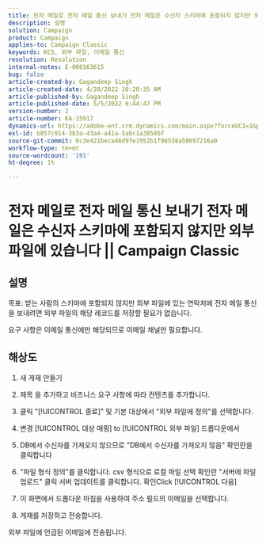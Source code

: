 ```yaml
---
title: 전자 메일로 전자 메일 통신 보내기 전자 메일은 수신자 스키마에 포함되지 않지만 외부 파일에 있습니다 || Campaign Classic
description: 설명
solution: Campaign
product: Campaign
applies-to: Campaign Classic
keywords: KCS, 외부 파일, 이메일 통신
resolution: Resolution
internal-notes: E-000163615
bug: false
article-created-by: Gagandeep Singh
article-created-date: 4/28/2022 10:20:35 AM
article-published-by: Gagandeep Singh
article-published-date: 5/5/2022 6:44:47 PM
version-number: 2
article-number: KA-15917
dynamics-url: https://adobe-ent.crm.dynamics.com/main.aspx?forceUCI=1&pagetype=entityrecord&etn=knowledgearticle&id=f3a22ad1-dcc6-ec11-a7b6-0022480a1004
exl-id: b857c014-383a-43a4-a41a-5abc1a38585f
source-git-commit: 0c3e421beca46d9fe1952b1f98538a50697216a0
workflow-type: tm+mt
source-wordcount: '191'
ht-degree: 1%

---
```


# 전자 메일로 전자 메일 통신 보내기 전자 메일은 수신자 스키마에 포함되지 않지만 외부 파일에 있습니다 || Campaign Classic

## 설명


목표: 받는 사람의 스키마에 포함되지 않지만 외부 파일에 있는 연락처에 전자 메일 통신을 보내려면 외부 파일의 해당 레코드를 저장할 필요가 없습니다.

요구 사항은 이메일 통신에만 해당되므로 이메일 채널만 필요합니다.


## 해상도


1. 새 게재 만들기

2. 제목 을 추가하고 비즈니스 요구 사항에 따라 컨텐츠를 추가합니다.

3. 클릭 &quot;[!UICONTROL 종료]&quot; 및 기본 대상에서 &quot;외부 파일에 정의&quot;를 선택합니다.

4. 변경 [!UICONTROL 대상 매핑] to [!UICONTROL 외부 파일] 드롭다운에서

5. DB에서 수신자를 가져오지 않으므로 &quot;DB에서 수신자를 가져오지 않음&quot; 확인란을 클릭합니다

6. &quot;파일 형식 정의&quot;를 클릭합니다. csv 형식으로 로컬 파일 선택 확인란 &quot;서버에 파일 업로드&quot; 클릭 서버 업데이트를 클릭합니다. 확인Click [!UICONTROL 다음]

7. 이 화면에서 드롭다운 마침을 사용하여 주소 필드의 이메일을 선택합니다.

8. 게재를 저장하고 전송합니다.

외부 파일에 언급된 이메일에 전송됩니다.
